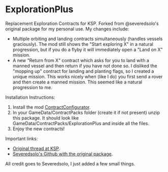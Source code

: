 # ExplorationPlus

Replacement Exploration Contracts for KSP. Forked from @severedsolo's original package for my personal use. My changes include:

- Multiple orbiting and landing contracts simultaneously (handles vessels graciously). The mod still shows the "Start exploring X" in a natural progression, but if you do a flyby it will immediately open a "Land on X" mission.
- A new "Return from X" contract which asks for you to land with a manned vessel and then return if you have not done so. I disliked the "mopping up" contract for landing and planting flags, so I created a unique mission. This works nicely when (like I do) you first send a rover and then create a manned mission. This seemed like a natural progression to me.

Installation Instructions:

1. Install the mod [ContractConfigurator](https://forum.kerbalspaceprogram.com/index.php?/topic/91625-18x-contract-configurator-v1280-2019-10-17/).
2. In your GameData/ContractPacks folder (create it if not present) unzip this package. It should look like GameData/ContractPacks/ExplorationPlus and inside all the files.
3. Enjoy the new contracts!

Important links:

- [Original thread at KSP](https://forum.kerbalspaceprogram.com/index.php?/topic/156338-122-181-contract-pack-exploration-plus-102-25012020/).
- [Severedsolo's Github with the original package](https://github.com/severedsolo/ExplorationPlus). 

All credit goes to Severedsolo, I just added a few small things.

